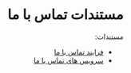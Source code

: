 <div dir="rtl" align="right">

# مستندات تماس با ما

مستندات:

- [فرایند تماس با ما](./bussiness.md)
- [سرویس های تماس با ما](./api-services)
